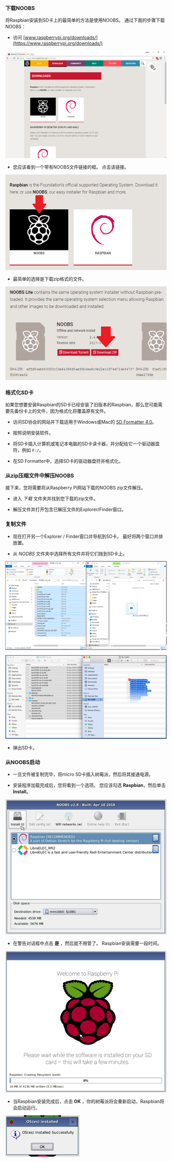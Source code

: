 ### 下载NOOBS

将Raspbian安装到SD卡上的最简单的方法是使用NOOBS。 通过下面的步骤下载NOOBS：

+ 访问 [www.raspberrypi.org/downloads/](https://www.raspberrypi.org/downloads/)

![下载页面](images/downloads-page.png)

+ 您应该看到一个带有NOOBS文件链接的框。 点击该链接。

![点击NOOBS](images/click-noobs.png)

+ 最简单的选择是下载zip格式的文件。

![下载zip](images/download-zip.png)

### 格式化SD卡

如果您想要安装Raspbian的SD卡已经安装了旧版本的Raspbian，那么您可能需要先备份卡上的文件，因为格式化将覆盖原有文件。

+ 访问SD协会的网站并下载适用于Windows或Mac的 [SD Formatter 4.0](https://www.sdcard.org/downloads/formatter_4/index.html)。

+ 按照说明安装软件。

+ 将SD卡插入计算机或笔记本电脑的SD卡读卡器，并分配给它一个驱动器盘符，例如 `F:/`。

+ 在SD Formatter中，选择SD卡的驱动器盘符并格式化。

### 从zip压缩文件中解压NOOBS

接下来，您将需要将从Raspberry Pi网站下载的NOOBS zip文件解压。

+ 进入 *下载* 文件夹并找到您下载的zip文件。

+ 解压文件并打开包含已解压文件的Explorer/Finder窗口。

### 复制文件

+ 现在打开另一个Explorer / Finder窗口并导航到SD卡。 最好将两个窗口并排放置。

+ 从 *NOOBS* 文件夹中选择所有文件并将它们拖到SD卡上。

![Windows复制](images/copy3.png)

![macos复制](images/macos_copy.png)

+ 弹出SD卡。

### 从NOOBS启动

+ 一旦文件被复制完毕，将micro SD卡插入树莓派，然后将其接通电源。

+ 安装程序加载完成后，您将看到一个选项。 您应该勾选 **Raspbian**，然后单击 **Install**。

![安装](images/install.png)

+ 在警告对话框中点击 **是** ，然后就不用管了。 Raspbian安装需要一段时间。

![安装中](images/installing.png)

+ 当Raspbian安装完成后，点击 **OK** ，你的树莓派将会重新启动，Raspbian将会启动运行。

![安装完成](images/installed.png)